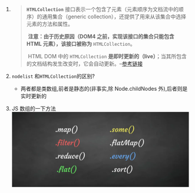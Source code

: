 1. > **`HTMLCollection`** 接口表示一个包含了元素（元素顺序为文档流中的顺序）的通用集合（generic collection），还提供了用来从该集合中选择元素的方法和属性。
   >
   > ​ **注意：由于历史原因（DOM4 之前，实现该接口的集合只能包含 HTML 元素），该接口被称为** `HTMLCollection`。
   >
   > ​ HTML DOM 中的 `HTMLCollection` **是即时更新的（live）**；当其所包含的文档结构发生改变时，它会自动更新。–[参考链接](https://developer.mozilla.org/zh-CN/docs/Web/API/HTMLCollection)

2. `nodelist` 和`HTMLCollection`的区别?

   - 两者都是类数组,前者是静态的(非事实,除 Node.childNodes 外),后者则是实时更新的

3. JS 数组的一下方法
   ![数组方法](assets/img/array.png)
